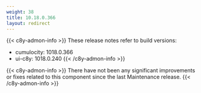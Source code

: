 ```yaml
---
weight: 38
title: 10.18.0.366
layout: redirect
---
```


{{< c8y-admon-info >}}
These release notes refer to build versions:
- cumulocity: 1018.0.366
- ui-c8y: 1018.0.240
{{< /c8y-admon-info >}}


{{< c8y-admon-info >}}
There have not been any significant improvements or fixes related to this component since the last Maintenance release.
{{< /c8y-admon-info >}}
